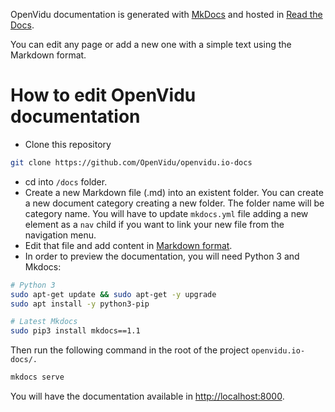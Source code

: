 OpenVidu documentation is generated with [MkDocs](http://www.mkdocs.org) and hosted in [Read the Docs](https://readthedocs.org/).

You can edit any page or add a new one with a simple text using the Markdown format.

# How to edit OpenVidu documentation

- Clone this repository

```bash
git clone https://github.com/OpenVidu/openvidu.io-docs
```

- cd into `/docs` folder.
- Create a new Markdown file (.md) into an existent folder. You can create a new document category creating a new folder. The folder name will be category name. You will have to update `mkdocs.yml` file adding a new element as a `nav` child if you want to link your new file from the navigation menu.
- Edit that file and add content in [Markdown format](https://github.com/adam-p/markdown-here/wiki/Markdown-Cheatsheet).
- In order to preview the documentation, you will need Python 3 and Mkdocs:

```bash
# Python 3
sudo apt-get update && sudo apt-get -y upgrade
sudo apt install -y python3-pip
```
```bash
# Latest Mkdocs
sudo pip3 install mkdocs==1.1
```

Then run the following command in the root of the project `openvidu.io-docs/.`

```bash
mkdocs serve
```

You will have the documentation available in [http://localhost:8000](http://localhost:8000).
